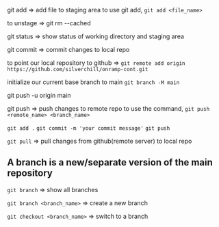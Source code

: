 git add => add file to staging area
to use git add, `git add <file_name>`

to unstage => git rm --cached <file>

git status => show status of working directory and staging area

git commit => commit changes to local repo


<!-- process to create a new repository in github and push your code to it -->
to point our local repository to github =>
`git remote add origin https://github.com/silverchill/onramp-cont.git`

initialize our current base branch to main `git branch -M main`

git push -u origin main

git push => push changes to remote repo
to use the command, `git push <remote_name> <branch_name>`

<!-- whenever you make changes to your project, follow this process to push to github-->
`git add .`
`git commit -m 'your commit message'`
`git push`

<!-- to pull changes from github -->
`git pull` => pull changes from github(remote server) to local repo

<!-- Branching -->
## A branch is a new/separate version of the main repository
`git branch` => show all branches

`git branch <branch_name>` => create a new branch

`git checkout <branch_name>` => switch to a branch
